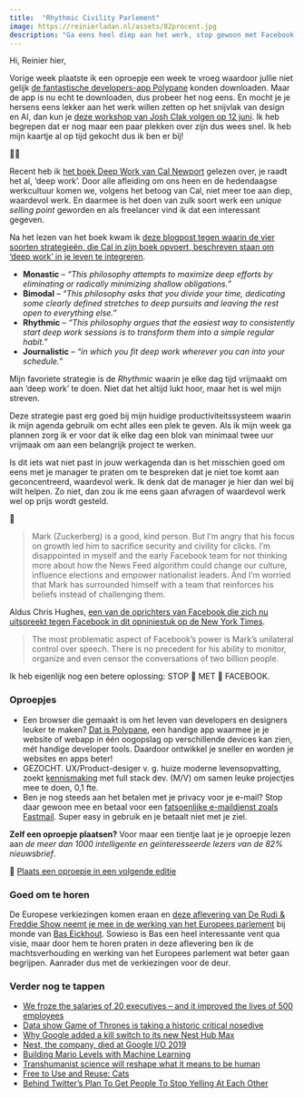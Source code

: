 ```yaml
---
title:  "Rhythmic Civility Parlement"
image: https://reinierladan.nl/assets/82procent.jpg
description: "Ga eens heel diep aan het werk, stop gewoon met Facebook en dit is hoe het Europees parlement volgens Bas Eickhout werkt."
---
```


Hi, Reinier hier,

Vorige week plaatste ik een oproepje een week te vroeg waardoor jullie niet gelijk [de fantastische developers-app Polypane](https://polypane.rocks) konden downloaden. Maar de app is nu echt te downloaden, dus probeer het nog eens. En mocht je je hersens eens lekker aan het werk willen zetten op het snijvlak van design en AI, dan kun je [deze workshop van Josh Clak volgen op 12 juni](https://academy.frozenrockets.nl/workshop/ux-design-for-ml-and-ai-12-june). Ik heb begrepen dat er nog maar een paar plekken over zijn dus wees snel. Ik heb mijn kaartje al op tijd gekocht dus ik ben er bij! 

👨‍🏫

Recent heb ik [het boek Deep Work van Cal Newport](https://www.goodreads.com/book/show/25744928-deep-work) gelezen over, je raadt het al, ‘deep work’. Door alle afleiding om ons heen en de hedendaagse werkcultuur komen we, volgens het betoog van Cal, niet meer toe aan diep, waardevol werk. En daarmee is het doen van zulk soort werk een _unique selling point_ geworden en als freelancer vind ik dat een interessant gegeven.

Na het lezen van het boek kwam ik [deze blogpost tegen waarin de vier soorten strategieën, die Cal in zijn boek opvoert, beschreven staan om ‘deep work’ in je leven te integreren](https://medium.com/the-mission/4-strategies-to-produce-deep-meaningful-work-d9aafc3d32e3).

- **Monastic** – _“This philosophy attempts to maximize deep efforts by eliminating or radically minimizing shallow obligations.”_
- **Bimodal** – _“This philosophy asks that you divide your time, dedicating some clearly defined stretches to deep pursuits and leaving the rest open to everything else.”_
- **Rhythmic** – _“This philosophy argues that the easiest way to consistently start deep work sessions is to transform them into a simple regular habit.”_
- **Journalistic** – _“in which you fit deep work wherever you can into your schedule.”_

Mijn favoriete strategie is de _Rhythmic_ waarin je elke dag tijd vrijmaakt om aan ‘deep work’ te doen. Niet dat het altijd lukt hoor, maar het is wel mijn streven.

Deze strategie past erg goed bij mijn huidige productiviteitssysteem waarin ik mijn agenda gebruik om echt alles een plek te geven. Als ik mijn week ga plannen zorg ik er voor dat ik elke dag een blok van minimaal twee uur vrijmaak om aan een belangrijk project te werken.

Is dit iets wat niet past in jouw werkagenda dan is het misschien goed om eens met je manager te praten om te bespreken dat je niet toe komt aan geconcentreerd, waardevol werk. Ik denk dat de manager je hier dan wel bij wilt helpen. Zo niet, dan zou ik me eens gaan afvragen of waardevol werk wel op prijs wordt gesteld.

👏

> Mark (Zuckerberg) is a good, kind person. But I’m angry that his focus on growth led him to sacrifice security and civility for clicks. I’m disappointed in myself and the early Facebook team for not thinking more about how the News Feed algorithm could change our culture, influence elections and empower nationalist leaders. And I’m worried that Mark has surrounded himself with a team that reinforces his beliefs instead of challenging them.

Aldus Chris Hughes, [een van de oprichters van Facebook die zich nu uitspreekt tegen Facebook in dit opniniestuk op de New York Times](https://www.nytimes.com/2019/05/09/opinion/sunday/chris-hughes-facebook-zuckerberg.html).

> The most problematic aspect of Facebook’s power is Mark’s unilateral control over speech. There is no precedent for his ability to monitor, organize and even censor the conversations of two billion people.

Ik heb eigenlijk nog een betere oplossing: STOP 👏 MET 👏 FACEBOOK.

### Oproepjes

- Een browser die gemaakt is om het leven van developers en designers leuker te maken? [Dat is Polypane](https://polypane.rocks), een handige app waarmee je je website of webapp in één oogopslag op verschillende devices kan zien, mét handige developer tools. Daardoor ontwikkel je sneller en worden je websites en apps beter!
- GEZOCHT. UX/Product-desiger v. g. huize moderne levensopvatting, zoekt [kennismaking](mailto:learn@designforlife.nl "Mail naar Franke") met full stack dev. (M/V) om samen leuke projectjes mee te doen, 0,1 fte.
- Ben je nog steeds aan het betalen met je privacy voor je e-mail? Stop daar gewoon mee en betaal voor een [fatsoenlijke e-maildienst zoals Fastmail](https://www.fastmail.com/?STKI=16948328). Super easy in gebruik en je betaalt niet met je ziel.

**Zelf een oproepje plaatsen?** Voor maar een tientje laat je je oproepje lezen aan _de meer dan 1000 intelligente en geïnteresseerde lezers van de 82% nieuwsbrief_.

🌟 [Plaats een oproepje in een volgende editie](https://forms.82procent.nl)

### Goed om te horen

De Europese verkiezingen komen eraan en [deze aflevering van De Rudi & Freddie Show neemt je mee in de werking van het Europees parlement](https://soundcloud.com/de-correspondent/de-rudi-freddie-show-de-effectiefste-politicus-van-nederland-en-vrijwel-niemand-die-hem-kent) bij monde van [Bas Eickhout](https://nl.wikipedia.org/wiki/Bas_Eickhout). Sowieso is Bas een heel interessante vent qua visie, maar door hem te horen praten in deze aflevering ben ik de machtsverhouding en werking van het Europees parlement wat beter gaan begrijpen. Aanrader dus met de verkiezingen voor de deur.

### Verder nog te tappen

- [We froze the salaries of 20 executives – and it improved the lives of 500 employees](https://www.theguardian.com/commentisfree/2019/may/15/executive-pay-salaries-carecentrix-senior-team-employees)
- [Data show Game of Thrones is taking a historic critical nosedive](https://qz.com/quartzy/1618479/data-show-game-of-thrones-is-taking-a-historic-critical-nosedive/?ref=hvper.com&utm_source=hvper.com&utm_medium=website)
- [Why Google added a kill switch to its new Nest Hub Max](https://www.fastcompany.com/90349731/the-hardware-trend-google-amazon-and-apple-are-throwing-their-weight-behind)
- [Nest, the company, died at Google I/O 2019](https://arstechnica.com/gadgets/2019/05/nest-the-company-died-at-google-io-2019/)
- [Building Mario Levels with Machine Learning](https://www.youtube.com/watch?v=U-CDQtIJ8eg)
- [Transhumanist science will reshape what it means to be human](https://qz.com/1616187/transhumanist-science-will-reshape-what-it-means-to-be-human/?ref=hvper.com&utm_source=hvper.com&utm_medium=website)
- [Free to Use and Reuse: Cats](https://www.loc.gov/free-to-use/cats)
- [Behind Twitter’s Plan To Get People To Stop Yelling At Each Other](https://www.buzzfeednews.com/article/nicolenguyen/behind-twitters-plan-to-get-people-to-stop-yelling-at-each)
